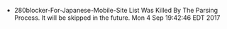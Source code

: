 * 280blocker-For-Japanese-Mobile-Site List Was Killed By The Parsing Process. It will be skipped in the future. Mon 4 Sep 19:42:46 EDT 2017
